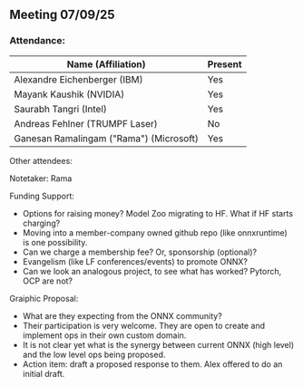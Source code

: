 ##  Meeting 07/09/25

### Attendance:

| Name (Affiliation)              | Present  |
| ------------------------------- | -------- |
| Alexandre Eichenberger (IBM)            | Yes |
| Mayank Kaushik (NVIDIA)                 | Yes |
| Saurabh Tangri (Intel)                  | Yes |
| Andreas Fehlner (TRUMPF Laser)          | No |
| Ganesan Ramalingam ("Rama") (Microsoft) | Yes |

Other attendees:

Notetaker: Rama

Funding Support: 
* Options for raising money? Model Zoo migrating to HF. What if HF starts charging?
* Moving into a member-company owned github repo (like onnxruntime) is one possibility.
* Can we charge a membership fee? Or, sponsorship (optional)?
* Evangelism (like LF conferences/events) to promote ONNX?
* Can we look an analogous project, to see what has worked? Pytorch, OCP are not?

Graiphic Proposal:
* What are they expecting from the ONNX community?
* Their participation is very welcome. They are open to create and implement ops in their
  own custom domain.
* It is not clear yet what is the synergy between current ONNX (high level) and the low
  level ops being proposed.
* Action item: draft a proposed response to them. Alex offered to do an initial draft.






